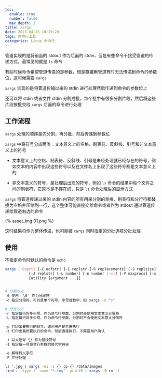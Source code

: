 ```yaml
---
toc:
  enable: true
  number: false
  max_depth: 3
title: xargs
date: 2023-04-25 10:29:29
tags: 命令行工具
categories: Linux 命令行
---
```


管道实现的是将前面的 stdout 作为后面的 stdin，但是有些命令不接受管道的传递方式，最常见的就是 `ls` 命令

有些时候命令希望管道传递的是参数，但是直接用管道有时无法传递到命令的参数位，这时候需要 `xargs`

`xargs` 实现的是将管道传输过来的 stdin 进行处理然后传递到命令的参数位上

还可以将 stdin 或者文件 stdin 分割成批，每个批中有很多分割片段，然后将这些片段按批交给 `xargs` 后面的命令进行处理

## 工作流程

`xargs` 处理的顺序是先分割，再分批，然后传递到参数位

`xargs` 中将符号分成两类：文本意义上的空格、制表符、反斜线、引号和非文本意义上的符号

- 文本意义上的空格、制表符、反斜线、引号是未经处理就已经存在的符号，例如文本的内容中出现这些符号以及在文件名上出现了这些符号都是文本意义上的

- 非文本意义的符号，是处理后出现的符号，例如 `ls` 命令的结果中每个文件之间的制表符，它原本是不存在的，只是 `ls` 命令处理后的显示方式

`xargs` 将管道传递过来的 stdin 内容的所有用来分割的空格、制表符和分行符都替换为空格并压缩到一行，这个整体可能直接交给命令或者作为 stdout 通过管道传递给管道右边的命令

{% asset_img 01.png %}

这时结果将作为整体传递，也可能被 `xargs` 同时指定的分批选项分批处理

## 使用

不指定命令时默认的命令是 `echo`

```sh
xargs [-0oprt] [-E eofstr] [-I replstr [-R replacements] [-S replsize]]
           [-J replstr] [-L number] [-n number [-x]] [-P maxprocs] [-s size]
           [utility [argument ...]]


# 分割方式
-0 使用 `\0` 作为分段符
-d 指定分段符，可以是单个符号、字母或数字，如 xargs -d "o"

# 分批方式
-n 指定每行将多少项，作为命令行参数，分割时会使用文本意义分隔符
-L 指定每行将多少项，作为命令行参数，分割时不会使用文本意义分隔符

-p 打印出要执行的命令，询问用户是否要执行
-t 打印出最终要执行的命令，然后直接执行，不需要用户确认

-i 以大括号 {} 作为替换符号
-I 指定每一项命令行参数的替代字符串

-e 解释转义字符
-P 并行处理

ls *.jpg | xargs -n1 -I {} cp {} /data/images
find . -type f -name "*.log" -print0 | xargs -0 rm -f
```


